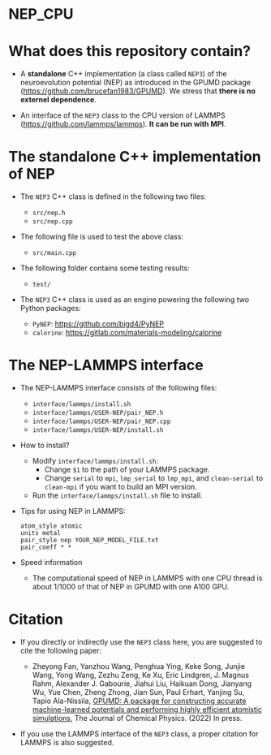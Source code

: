 # NEP_CPU

# What does this repository contain?

* A **standalone** C++ implementation (a class called `NEP3`) of the neuroevolution potential (NEP) as introduced in the GPUMD package (https://github.com/brucefan1983/GPUMD). We stress that **there is no externel dependence**.

* An interface of the `NEP3` class to the CPU version of LAMMPS (https://github.com/lammps/lammps). **It can be run with MPI**.

# The standalone C++ implementation of NEP

* The `NEP3` C++ class is defined in the following two files:
  * `src/nep.h`
  * `src/nep.cpp`
  
* The following file is used to test the above class:
  * `src/main.cpp`
  
* The following folder contains some testing results:
  * `test/`
  
* The `NEP3` C++ class is used as an engine powering the following two Python packages:
  * `PyNEP`: https://github.com/bigd4/PyNEP
  * `calorine`: https://gitlab.com/materials-modeling/calorine
  
# The NEP-LAMMPS interface

* The NEP-LAMMPS interface consists of the following files:
  * `interface/lammps/install.sh`
  * `interface/lammps/USER-NEP/pair_NEP.h`
  * `interface/lammps/USER-NEP/pair_NEP.cpp`
  * `interface/lammps/USER-NEP/install.sh`
  
* How to install?
  * Modify `interface/lammps/install.sh`:
    * Change `$1` to the path of your LAMMPS package.
    * Change `serial` to `mpi`, `lmp_serial` to `lmp_mpi`, and `clean-serial` to `clean-mpi` if you want to build an MPI version.
  * Run the `interface/lammps/install.sh` file to install.
  
* Tips for using NEP in LAMMPS:
  ```
  atom_style atomic
  units metal
  pair_style nep YOUR_NEP_MODEL_FILE.txt
  pair_coeff * *
  ```

* Speed information
  * The computational speed of NEP in LAMMPS with one CPU thread is about 1/1000 of that of NEP in GPUMD with one A100 GPU.

# Citation

* If you directly or indirectly use the `NEP3` class here, you are suggested to cite the following paper:

  * Zheyong Fan, Yanzhou Wang, Penghua Ying, Keke Song, Junjie Wang, Yong Wang, Zezhu Zeng, Ke Xu, Eric Lindgren, J. Magnus Rahm, Alexander J. Gabourie, Jiahui Liu, Haikuan Dong, Jianyang Wu, Yue Chen, Zheng Zhong, Jian Sun, Paul Erhart, Yanjing Su, Tapio Ala-Nissila,
[GPUMD: A package for constructing accurate machine-learned potentials and performing highly efficient atomistic simulations](https://doi.org/10.1063/5.0106617), The Journal of Chemical Physics. (2022) In press.

* If you use the LAMMPS interface of the `NEP3` class, a proper citation for LAMMPS is also suggested. 

